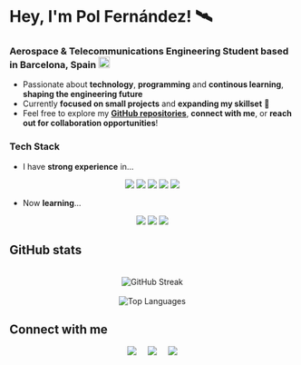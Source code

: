 # Hey, I'm Pol Fernández! 🛰️

### Aerospace & Telecommunications Engineering Student based in Barcelona, Spain <img src="https://flagcdn.com/w20/es.png" width="20" alt="Spain flag" />

- Passionate about **technology**, **programming** and **continous learning**, **shaping the engineering future**
- Currently **focused on small projects** and **expanding my skillset** 🌱
- Feel free to explore my **[GitHub repositories](https://github.com/fernandezfernandezpol?tab=repositories)**, **connect with me**, or **reach out for collaboration opportunities**!

### Tech Stack

- I have **strong experience** in...
<p align="center">
    <img src="https://img.shields.io/badge/-Python-3776AB?logo=python&logoColor=white" />
    <img src="https://img.shields.io/badge/-MATLAB-0076A8?logo=matlab&logoColor=white" />
    <img src="https://img.shields.io/badge/-C/C++-00599C?logo=c&logoColor=white" />
    <img src="https://img.shields.io/badge/-C%23-239120?logo=c-sharp&logoColor=white" />
    <img src="https://img.shields.io/badge/-SQL-4479A1?logo=postgresql&logoColor=white" />
</p>

- Now **learning**...
<p align="center">
    <img src="https://img.shields.io/badge/-HTML5-E34F26?logo=html5&logoColor=white" />
    <img src="https://img.shields.io/badge/-CSS3-1572B6?logo=css3&logoColor=white" />
    <img src="https://img.shields.io/badge/-JavaScript-F7DF1E?logo=javascript&logoColor=black" />
</p>

## GitHub stats

<p align="center">
    <br/>
    <img src="https://github-readme-streak-stats.herokuapp.com?user=fernandezfernandezpol&theme=dark" alt="GitHub Streak" />
    <br/><br/>
    <img src="https://github-readme-stats.vercel.app/api/top-langs/?username=fernandezfernandezpol&layout=compact&theme=dark" alt="Top Languages" />
</p>

## Connect with me

<p align="center">
    <a href="https://www.linkedin.com/in/pol-fern%C3%A1ndez-fern%C3%A1ndez-39b14b222/" style="outline:none; text-decoration:none;" target="_blank" rel="noopener noreferrer">
        <img src="https://img.shields.io/badge/LinkedIn-Connect-blue?style=for-the-badge&logo=linkedin" />
    </a>
    &nbsp;&nbsp;&nbsp;
    <a href="https://github.com/fernandezfernandezpol" style="outline:none; text-decoration:none;" target="_blank" rel="noopener noreferrer">
        <img src="https://img.shields.io/badge/GitHub-Follow-black?style=for-the-badge&logo=github" />
    </a>
    &nbsp;&nbsp;&nbsp;
    <a href="https://mail.google.com/mail/?view=cm&fs=1&to=fernandezfernandezpol@gmail.com" style="outline:none; text-decoration:none;" target="_blank" rel="noopener noreferrer">
        <img src="https://img.shields.io/badge/Gmail-Contact-red?style=for-the-badge&logo=gmail" />
    </a>
</p>
